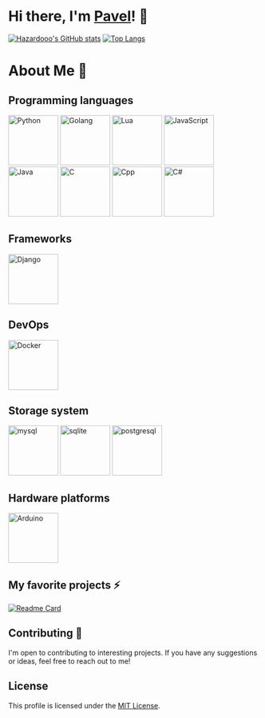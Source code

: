 # Hi there, I'm [Pavel](https://github.com/Hazardooo)! 👋

[![Hazardooo's GitHub stats](https://github-readme-stats.vercel.app/api?username=Hazardooo)](https://github.com/Hazardooo)
[![Top Langs](https://github-readme-stats.vercel.app/api/top-langs/?username=Hazardooo&layout=compact)](https://github.com/Hazardooo)

# About Me 💬
## Programming languages
<a href="#" title="Python"><img src="https://github.com/get-icon/geticon/raw/master/icons/python.svg" alt="Python" width="100px" height="100px"></a>
<a href="#" title="Golang"><img src="https://github.com/get-icon/geticon/raw/master/icons/go.svg" alt="Golang" width="100px" height="100px"></a>
<a href="#" title="Lua"><img src="https://github.com/get-icon/geticon/raw/master/icons/lua.svg" alt="Lua" width="100px" height="100px"></a>
<a href="#" title="JavaScript"><img src="https://github.com/get-icon/geticon/raw/master/icons/java.svg" alt="JavaScript" width="100px" height="100px"></a>
<a href="#" title="Java"><img src="https://github.com/get-icon/geticon/raw/master/icons/javascript.svg" alt="Java" width="100px" height="100px"></a>
<a href="#" title="C"><img src="https://github.com/get-icon/geticon/raw/master/icons/c.svg" alt="C" width="100px" height="100px"></a>
<a href="#" title="Cpp"><img src="https://github.com/get-icon/geticon/raw/master/icons/c-plusplus.svg" alt="Cpp" width="100px" height="100px"></a>
<a href="#" title="C#"><img src="https://github.com/get-icon/geticon/raw/master/icons/c-sharp.svg" alt="C#" width="100px" height="100px"></a>

## Frameworks
<a href="#" title="Django"><img src="https://github.com/get-icon/geticon/raw/master/icons/django.svg" alt="Django" width="100px" height="100px"></a>

## DevOps
<a href="#" title="Docker"><img src="https://github.com/get-icon/geticon/raw/master/icons/docker-icon.svg" alt="Docker" width="100px" height="100px"></a>

## Storage system
<a href="#" title="mysql"><img src="https://github.com/get-icon/geticon/raw/master/icons/mysql.svg" alt="mysql" width="100px" height="100px"></a>
<a href="#" title="sqlite"><img src="https://github.com/get-icon/geticon/raw/master/icons/sqlite.svg" alt="sqlite" width="100px" height="100px"></a>
<a href="#" title="postgresql"><img src="https://github.com/get-icon/geticon/raw/master/icons/postgresql-logo.svg" alt="postgresql" width="100px" height="100px"></a>

## Hardware platforms
<a href="#" title="Arduino"><img src="https://github.com/get-icon/geticon/raw/master/icons/arduino.svg" alt="Arduino" width="100px" height="100px"></a>


## My favorite projects ⚡
[![Readme Card](https://github-readme-stats.vercel.app/api/pin/?username=Hazardooo&repo=Windows-Selection-Color-Changer)](https://github.com/Hazardooo/Change-selection-color-in-win)


## Contributing 👯

I'm open to contributing to interesting projects. If you have any suggestions or ideas, feel free to reach out to me!

## License

This profile is licensed under the [MIT License](https://github.com/Hazardooo/Hazardooo/blob/main/LICENSE).
